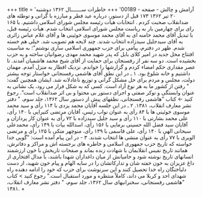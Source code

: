 +++
title = 'آرامش و چالش - صفحه - 00189'
+++
خاطرات ســـــــال ۱۳۶۲ دوشنبه ۲۰ تیر ۱۳۶۲ ۱۷۳ قبل از دستور، درباره عید فطر و مبارزه با گرانی و توطئه های ضدانقلاب صحبت کردم . انتخابات هیأت رئیسه مجلس شورای اسلامی داشتیم. با ۱۶۵ رای برای چهارمین بار به ریاست مجلس شورای اسلامی انتخاب شدم. هیأت رئیسه قبل، با تبدیل آقای محمد خامنه ای به آقای محمد موسوی خوئینی ها و آقای غلام عباس زائری به آقای سیدجلیل سیدزاده انتخاب شدند. چند لایحه هم تصویب شد. خیلی هم خسته شدم. ظهر در دفترم، پیامی برای حزب جمهوری اسلامی ساری نوشتم"؛ به مناسبت افتتاح محل جدید در امیر کلای بابل که پدر شهید محمد مهدی رضوانیان ساخته و به حزب بخشیده است. دو سه نفر از رفسنجان برای حمایت از آقای شیخ محمد هاشمیان آمدند. تا عصر مقداری حکم امضاء کردم و گزارشها را خواندم. نزدیک افطار به منزل آمدم. مهمان داشتیم و خانه شلوغ بود. ۱ ـ در این نطق آقای هاشمی رفسنجانی خواستار توجه بیشتر دولت، مجلس و مردم برای حل مشکل گرانی و توزیع ناعادلانه شد. ایشان همچنین گفت: " رفتن از کشور ما به هر نوع آزاد است. کسی که به شکل فرار می رود، یک نشانی به عنوان وابستگی و نوکر صفتی و اجرای دستور بی محتوا و بی اثر ضدانقلاب است". رجوع کنید ← کتاب "هاشمی رفسنجانی، نطقهای پیش از دستور سال ۱۳۶۲، جلد سوم، " دفتر نشر معارف انقلاب، ۱۳۸۱. ۲ ـ در این جلسه آقایان محمد یزدی با ۱۱۴ رأی و سید محمد موسوی خوئینی ها با ۸۴ رأی به عنوان نواب رئیس، آقایان مرتضی کتیرایی با ۱۴۰ رأی، علی محمد بشارتی با ۱۱۰ رأی و سید جلیل سیدزاده با ۷۲ رأی به عنوان کار پردازان و آقایان سید فضل الله حسینی برمایی با ۱۵۶ رأی، اسدالله بیات با ۱۴۹ رأی، محمدعلی سبحانی الهی با ۱۴۰ رأی، علی قاسمی با ۱۳۹ رأی، منوچهر متکی با ۱۲۵ رأی و مرتضی الویری با ۷۷ رأی به عنوان منشی ها انتخاب شدند. ۳ - در این پیام آمده است: "گویی خدا خواسته که تاریخ حزب جمهوری اسلامی و خاطره های برجسته اش و مراکز و دفاترش، همانند تاریخ نفیس انقلابمان با شهادت زنده بماند و صفحات تاریخش با خون ارزشمند انسانهای تاریخ نوشته شود و حامیانش از میان داغداران شهدا باشند، با مدال افتخاری از داغ عزیزان به خون خفته شان و تدارکاتشان را در سایه الهام و پیام خون شهید، از دست دلباختگان راه خدا تحصیل کنند و این سرنوشت برای حزب که خود را ادامه دهنده راه شهدای احد و کربلا می داند، کاملاً منتظره و مورد استقبال است." رجوع کنید > کتاب "هاشمی رفسنجانی، سخنرانیهای سال ۱۳۶۲، جلد سوم، " دفتر نشر معارف انقلاب، ۱۳۸۱. +